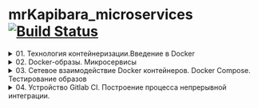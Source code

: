 # mrKapibara_microservices [![Build Status](https://travis-ci.com/otus-devops-2019-05/mrKapibara_microservices.svg?branch=master)](https://travis-ci.com/otus-devops-2019-05/mrKapibara_microservices)

<details><summary>01. Технология контейнеризации.Введение в Docker</summary>
<p>

# Технология контейнеризации.Введение в Docker

## Docker

Инструмент для создания образов и развертывания из них контейнеров. Используется для поставки ПО. 
Для изоляции процессов использует [namespaces](https://habr.com/ru/post/458462/).
Для ограничения ограничения ресурсов [cgroups](https://habr.com/ru/company/selectel/blog/303190/)

## [Dockerfile](docker-monolith/Dockerfile)
Файл содержащий инструкции для создания образа  
[Документация](https://docs.docker.com/engine/reference/builder/)

## Docker-machine

Инструмент для установки Docker engine на удалённом сервере и управления им.  
[Документация](https://docs.docker.com/machine/overview/)

В рамках выполнения задания было сделано:
- описано создание docker образа [пакером](docker-monolith/infra/packer/docker.json)
- описаны окружения для развертывания тераформом [prod](docker-monolith/infra/terraform/prod/), [stage](docker-monolith/infra/terraform/stage/)
- написаны роли для [установки докера](docker-monolith/infra/ansible/roles/docker), [запуска образа на инстансе с докером](docker-monolith/infra/ansible/roles/docker-monolith-app)

</p>
</details>

<details><summary>02. Docker-образы. Микросервисы</summary>
<p>

# Docker-образы. Микросервисы

## Микросервисы.

Монолит разбит на 4 микросервиса. Для каждого написан свой Dockerfile: [comment](src/comment/Dockerfile), [post](src/post-py/Dockerfile), [ui](src/ui/Dockerfile) и базу данных.
Взаимодействуют микросервисы будут внутри своей сети, создадим её:

    docker create network reddit

Тепперь при запуске контеейнера будем указывать ключ `--network=reddit`. Внутри Dockerfile указаны переменные по которым они опознают соседей:

    ...
    ENV COMMENT_DATABASE_HOST comment_db
    ...

Для запуска контейнера с указанием сетегого имени используем ключ `--network-alias`. Запуск контейнера:

    docker run -d --network=reddit --network-alias=post_db_new --network-alias=comment_db -v reddit_db:/data/db mongo:latest

Так же можно указать переменные при запуске контейнера используя ключ `-e COMMENT_DATABASE_HOST=comment_db_new_alias`

После небольшой оптимизации Dockerfile'ов, рамер их стал меньше:

    $ docker images
    REPOSITORY           TAG                 IMAGE ID            CREATED              SIZE
    mrkapibara/ui        1.0-alpine          269287dc73b9        26 seconds ago       72.5MB
    mrkapibara/ui        1.0-ubuntu16        e184f12ca2b7        About a minute ago   229MB
    mrkapibara/post-py   1.0-alpine          fe2741ce7dc8        2 minutes ago        106MB
    mrkapibara/comment   1.0-alpine          b2ac3478232a        3 minutes ago        70.4MB
    mrkapibara/comment   1.0-ruby            ae19df2e03e6        4 minutes ago        775MB

</p>
</details>

<details>
    <summary>03. Сетевое взаимодействие Docker контейнеров. Docker Compose. Тестирование образов
    </summary>
<p>

# Сетевое взаимодействие Docker контейнеров. Docker Compose. Тестирование образов

## Драйвера сети в Docker

- [bridge](https://docs.docker.com/network/bridge/) - мост между несколькими контейнерами. без явного указания, будет использоваться этот драйвер.
- [host](https://docs.docker.com/network/host/) - подключение к сети, машины, на которой запущен контейнер
- [overlay](https://docs.docker.com/network/overlay/) - для соединения docker демонов запущенных на разных машинах
- [macvlan](https://docs.docker.com/network/macvlan/) - назначает каждому контейнеру MAC
- [none](https://docs.docker.com/network/none/) - Отключает локальный контейнер от сети, оставляя только localhost
- [Network plugin](https://docs.docker.com/engine/extend/plugins_services/) - см. документацию


## Docker-compose

Утилита для запуска приложений, разбитых на множество контейнеров

Компоненты приложения описываются в Dockerfile-ах [comment](src/comment/Dockerfile), [post](src/post-py/Dockerfile), [ui](src/ui/Dockerfile) и 
собираются в [docker-compose](src/docker-compose.yml) файле в один сервис, который можно запустить одной командой `docker-compose up -d`

Изменить имя создаваемого контейнера можно через директиву `container_name` d docker-compose файле, во время запуска с ключём -p, --project-name NAME, через [переменные окружения](https://docs.docker.com/compose/reference/envvars/).

## override & файл окружения 

docker-compose во время запуска считывает файлы:
- [docker-compose.yml](src/docker-compose.yml) - основной файл
- [docker-compose.override.yml](src/docker-compose.override.yml) - перопределяет переменные
- [.env](src/.env.example) - файл переменных окружения

</p>
</details>

<details>
    <summary>04. Устройство Gitlab CI. Построение процесса непрерывной интеграции.
    </summary>
<p>

# Устройство Gitlab CI. Построение процесса непрерывной интеграции.

Gitlab CI - инструмент построения пайплайна непрерывной поставки\развертывания. Разделён на 2 части: Сервер управления и Раннеры, на которых проходит сборка и тестирование кода.

Все этапы и задачи описываются в файле [.gitlab-ci.yml](.gitlab-ci.yml), лежащего в корне репозитория.

<details>
    <summary>структура файла:</summary>

    # Объявляем docker-образ
    image: ruby:2.4.2

    # Этапы пайплайна 
    stages:
    - build
    - test
    - review
    - stage
    - production

    # Переменные окружения
    variables:
        DATABASE_URL: 'mongodb://mongo/user_posts'

    # Блок будет выполняться перед запуском каждой задачи
    before_script:
    - cd reddit
    - bundle install

    # Название задачи может быть любым
    # Задачи для этапа build
    build_job:
        stage: build
        script:
            - echo 'Building'

    # Задачи для этапа test
    test_unit_job:
        stage: test
        # Образ, запускаемый во время выполнения задачи
        services:
            - mongo:latest
        script:
            - ruby simpletest.rb

    test_integration_job:
        stage: test
        script:
            - echo 'Testing 2'

    deploy_dev_job:
        stage: review
        script:
            - echo 'Deploy'
        environment:
            name: dev
            url: http://dev.example.com

    # Динамическое окружение
    branch review:
        stage: review
        script: echo "Deploy to $CI_ENVIRONMENT_SLUG"
        environment:
            name: branch/$CI_COMMIT_REF_NAME
            url: http://$CI_ENVIRONMENT_SLUG.example.com
        only:
            - branches
        except:
            - master

    staging:
        stage: stage
        # Можно установить выполнение задачи, по нажатию кнопки
        when: manual
        # Условия для запуска задачи (например тэг 1.1.1)
        only:
            - /^\d+\.\d+\.\d+/
        script:
            - echo 'Deploy'
        environment:
            name: stage
            url: https://beta.example.com

    production:
        stage: production
        when: manual
        only:
            - /^\d+\.\d+\.\d+/
        script:
            - echo 'Deploy'
        environment:
            name: production
            url: https://example.com

</details>

Во время сборки есть возможность использовать [Предопределенные переменные](https://docs.gitlab.com/ee/ci/variables/predefined_variables.html) или [назначить переменные](https://docs.gitlab.com/ee/ci/variables/)

Есть возможность интегрировавть различные [сервисы](https://docs.gitlab.com/ee/user/project/integrations/project_services.html)

[например интеграция slack](https://devops-team-otus.slack.com/messages/CKN8X75CY)

Ссылки:

[quick_start](https://docs.gitlab.com/ee/ci/quick_start/)  
[Небольшой How-to по установке](https://www.howtoforge.com/tutorial/how-to-install-and-configure-gitlab-ce-on-centos-7/)  
[Omnibus](https://docs.gitlab.com/omnibus/docker/README.html#install-gitlab-using-docker-compose)  
[Документация](https://docs.gitlab.com/ee/ci/)  
[Разветрывание контейнера gitlab-ci](https://docs.gitlab.com/ee/ci/docker/using_docker_build.html)

</p>
</details>
